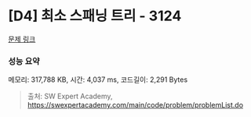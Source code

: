 # [D4] 최소 스패닝 트리 - 3124 

[문제 링크](https://swexpertacademy.com/main/code/problem/problemDetail.do?contestProbId=AV_mSnmKUckDFAWb) 

### 성능 요약

메모리: 317,788 KB, 시간: 4,037 ms, 코드길이: 2,291 Bytes



> 출처: SW Expert Academy, https://swexpertacademy.com/main/code/problem/problemList.do